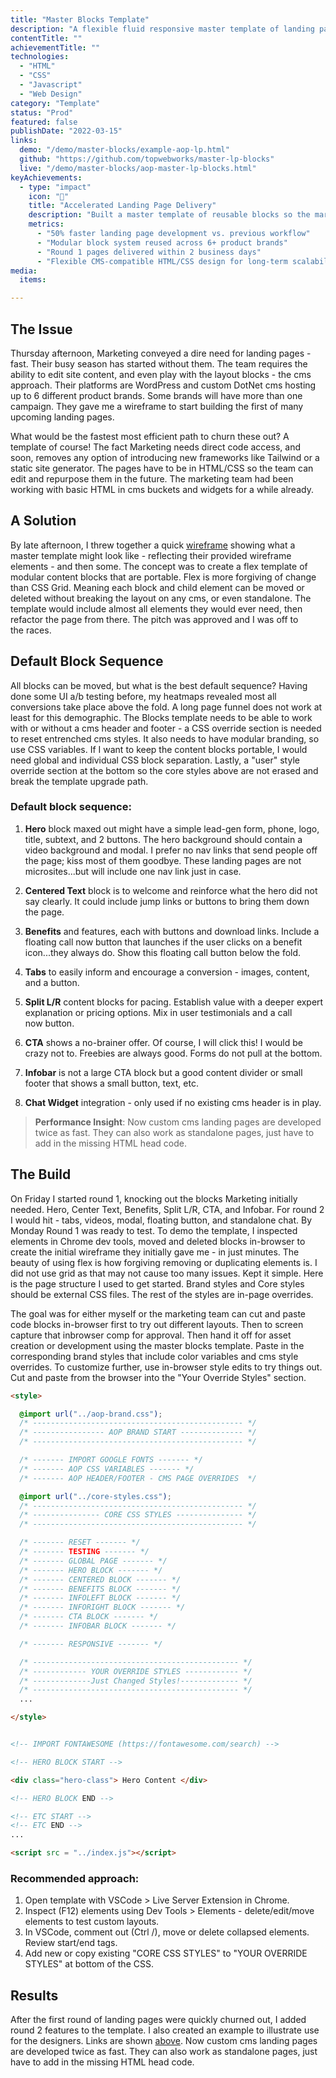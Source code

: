 ```yaml
---
title: "Master Blocks Template"
description: "A flexible fluid responsive master template of landing page building blocks. This enabled our marketing team to create lead gen landing pages in a fraction of the time and still keep direct code flexibility available."
contentTitle: ""
achievementTitle: ""
technologies: 
  - "HTML"
  - "CSS"
  - "Javascript" 
  - "Web Design"
category: "Template"
status: "Prod"
featured: false
publishDate: "2022-03-15"
links:
  demo: "/demo/master-blocks/example-aop-lp.html"
  github: "https://github.com/topwebworks/master-lp-blocks"
  live: "/demo/master-blocks/aop-master-lp-blocks.html"
keyAchievements:
  - type: "impact"
    icon: "🚀"
    title: "Accelerated Landing Page Delivery"
    description: "Built a master template of reusable blocks so the marketing team could edit or even create landing pages. The simple HTML/CSS setup let them mix, match, and edit layouts right in the CMS—making campaigns faster to launch and easier to stay on brand."
    metrics:
      - "50% faster landing page development vs. previous workflow"
      - "Modular block system reused across 6+ product brands"
      - "Round 1 pages delivered within 2 business days"
      - "Flexible CMS-compatible HTML/CSS design for long-term scalability"
media:
  items:

---
```



## The Issue

Thursday afternoon, Marketing conveyed a dire need for landing pages - fast. Their busy season has started without them. The team requires the ability to edit site content, and even play with the layout blocks - the cms approach. Their platforms are WordPress and custom DotNet cms hosting up to 6 different product brands. Some brands will have more than one campaign. They gave me a wireframe to start building the first of many upcoming landing&nbsp;pages.

What would be the fastest most efficient path to churn these out? A template of course! The fact Marketing needs direct code access, and soon, removes any option of introducing new frameworks like Tailwind or a static site generator. The pages have to be in HTML/CSS so the team can edit and repurpose them in the future. The marketing team had been working with basic HTML in cms buckets and widgets for a while&nbsp;already.

## A Solution

By late afternoon, I threw together a quick [wireframe](https://www.figma.com/file/Touan7noP4nCCu9D7xioU2/Master-LP-Blocks-Graybox-(Copy)?type=design&node-id=0%3A1&t=iLDWaBbBw2Z5Y7jr-1) showing what a master template might look like - reflecting their provided wireframe elements - and then some. The concept was to create a flex template of modular content blocks that are portable. Flex is more forgiving of change than CSS Grid. Meaning each block and child element can be moved or deleted without breaking the layout on any cms, or even standalone. The template would include almost all elements they would ever need, then refactor the page from there. The pitch was approved and I was off to the&nbsp;races.

## Default Block Sequence

All blocks can be moved, but what is the best default sequence? Having done some UI a/b testing before, my heatmaps revealed most all conversions take place above the fold. A long page funnel does not work at least for this demographic. The Blocks template needs to be able to work with or without a cms header and footer - a CSS override section is needed to reset entrenched cms styles. It also needs to have modular branding, so use CSS variables. If I want to keep the content blocks portable, I would need global and individual CSS block separation. Lastly, a "user" style override section at the bottom so the core styles above are not erased and break the template upgrade&nbsp;path. 

### Default&nbsp;block&nbsp;sequence:

1. **Hero** block maxed out might have a simple lead-gen form, phone, logo, title, subtext, and 2 buttons. The hero background should contain a video background and modal. I prefer no nav links that send people off the page; kiss most of them goodbye. These landing pages are not microsites...but will include one nav link just in&nbsp;case.

2. **Centered Text** block is to welcome and reinforce what the hero did not say clearly. It could include jump links or buttons to bring them down the&nbsp;page.

3. **Benefits** and features, each with buttons and download links. Include a floating call now button that launches if the user clicks on a benefit icon...they always do. Show this floating call button below the&nbsp;fold.

4. **Tabs** to easily inform and encourage a conversion - images, content, and a&nbsp;button.

5. **Split L/R** content blocks for pacing. Establish value with a deeper expert explanation or pricing options. Mix in user testimonials and a call now&nbsp;button.

6. **CTA** shows a no-brainer offer. Of course, I will click this! I would be crazy not to. Freebies are always good. Forms do not pull at the&nbsp;bottom.

7. **Infobar** is not a large CTA block but a good content divider or small footer that shows a small button, text,&nbsp;etc.

8. **Chat Widget** integration - only used if no existing cms header is in&nbsp;play.

> **Performance Insight**: Now custom cms landing pages are developed twice as fast. They can also work as standalone pages, just have to add in the missing HTML head&nbsp;code.

## The Build

On Friday I started round 1, knocking out the blocks Marketing initially needed. Hero, Center Text, Benefits, Split L/R, CTA, and Infobar. For round 2 I would hit - tabs, videos, modal, floating button, and standalone chat. By Monday Round 1 was ready to test. To demo the template, I inspected elements in Chrome dev tools, moved and deleted blocks in-browser to create the initial wireframe they initially gave me - in just minutes. The beauty of using flex is how forgiving removing or duplicating elements is. I did not use grid as that may not cause too many issues. Kept it simple. Here is the page structure I used to get started. Brand styles and Core styles should be external CSS files. The rest of the styles are in-page&nbsp;overrides.

The goal was for either myself or the marketing team can cut and paste code blocks in-browser first to try out different layouts. Then to screen capture that inbrowser comp for approval. Then hand it off for asset creation or development using the master blocks template. Paste in the corresponding brand styles that include color variables and cms style overrides. To customize further, use in-browser style edits to try things out. Cut and paste from the browser into the "Your Override Styles"&nbsp;section.

```html
<style>

  @import url("../aop-brand.css");
  /* ----------------------------------------------- */
  /* ---------------- AOP BRAND START -------------- */
  /* ----------------------------------------------- */

  /* ------- IMPORT GOOGLE FONTS ------- */
  /* ------- AOP CSS VARIABLES ------- */
  /* ------- AOP HEADER/FOOTER - CMS PAGE OVERRIDES  */

  @import url("../core-styles.css");
  /* ----------------------------------------------- */
  /* --------------- CORE CSS STYLES --------------- */
  /* ----------------------------------------------- */

  /* ------- RESET ------- */
  /* ------- TESTING ------- */
  /* ------- GLOBAL PAGE ------- */
  /* ------- HERO BLOCK ------- */
  /* ------- CENTERED BLOCK ------- */
  /* ------- BENEFITS BLOCK ------- */
  /* ------- INFOLEFT BLOCK ------- */
  /* ------- INFORIGHT BLOCK ------- */
  /* ------- CTA BLOCK ------- */
  /* ------- INFOBAR BLOCK ------- */

  /* ------- RESPONSIVE ------- */

  /* ---------------------------------------------- */
  /* ------------ YOUR OVERRIDE STYLES ------------ */
  /* -------------Just Changed Styles!------------- */
  /* ---------------------------------------------- */
  ...

</style>


<!-- IMPORT FONTAWESOME (https://fontawesome.com/search) -->

<!-- HERO BLOCK START -->

<div class="hero-class"> Hero Content </div>

<!-- HERO BLOCK END -->

<!-- ETC START -->
<!-- ETC END -->
...

<script src = "../index.js"></script>

```

### Recommended&nbsp;approach:

1. Open template with VSCode > Live Server Extension in&nbsp;Chrome.
2. Inspect (F12) elements using Dev Tools > Elements - delete/edit/move elements to test custom&nbsp;layouts.
3. In VSCode, comment out (Ctrl /), move or delete collapsed elements. Review start/end&nbsp;tags.
4. Add new or copy existing "CORE CSS STYLES" to "YOUR OVERRIDE STYLES" at bottom of the&nbsp;CSS.

## Results

After the first round of landing pages were quickly churned out, I added round 2 features to the template. I also created an example to illustrate use for the designers. Links are shown [above](#top-links). Now custom cms landing pages are developed twice as fast. They can also work as standalone pages, just have to add in the missing HTML head&nbsp;code.


